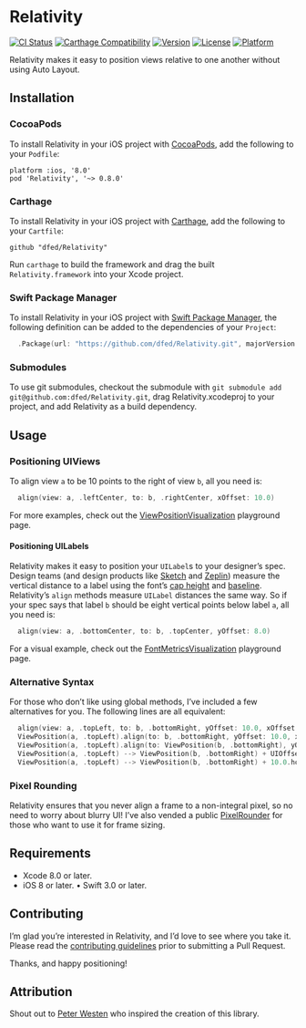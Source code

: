 # Relativity

[![CI Status](https://travis-ci.org/dfed/Relativity.svg?branch=master)](https://travis-ci.org/dfed/Relativity)
[![Carthage Compatibility](https://img.shields.io/badge/carthage-✓-e2c245.svg)](https://github.com/Carthage/Carthage/)
[![Version](https://img.shields.io/cocoapods/v/Relativity.svg)](http://cocoadocs.org/docsets/Relativity)
[![License](https://img.shields.io/cocoapods/l/Relativity.svg)](http://cocoadocs.org/docsets/Relativity)
[![Platform](https://img.shields.io/cocoapods/p/Relativity.svg)](http://cocoadocs.org/docsets/Relativity)

Relativity makes it easy to position views relative to one another without using Auto Layout.

## Installation

### CocoaPods

To install Relativity in your iOS project with [CocoaPods](http://cocoapods.org), add the following to your `Podfile`:

```
platform :ios, '8.0'
pod 'Relativity', '~> 0.8.0'
```

### Carthage

To install Relativity in your iOS project with [Carthage](https://github.com/Carthage/Carthage), add the following to your `Cartfile`:

```ogdl
github "dfed/Relativity"
```

Run `carthage` to build the framework and drag the built `Relativity.framework` into your Xcode project.

### Swift Package Manager

To install Relativity in your iOS project with [Swift Package Manager](https://github.com/apple/swift-package-manager), the following definition can be added to the dependencies of your `Project`:

```swift
  .Package(url: "https://github.com/dfed/Relativity.git", majorVersion: 0, minor: 8),
```

### Submodules

To use git submodules, checkout the submodule with `git submodule add git@github.com:dfed/Relativity.git`, drag Relativity.xcodeproj to your project, and add Relativity as a build dependency.

## Usage

### Positioning UIViews

To align view `a` to be 10 points to the right of view `b`, all you need is:

```swift
  align(view: a, .leftCenter, to: b, .rightCenter, xOffset: 10.0)
```

For more examples, check out the [ViewPositionVisualization](RelativityVisualization.playground/Pages/ViewPositionVisualization.xcplaygroundpage/Contents.swift) playground page.

#### Positioning UILabels

Relativity makes it easy to position your `UILabel`s to your designer’s spec. Design teams (and design products like [Sketch](https://www.sketchapp.com) and [Zeplin](https://zeplin.io)) measure the vertical distance to a label using the font’s [cap height](https://en.wikipedia.org/wiki/Cap_height) and [baseline](https://en.wikipedia.org/wiki/Baseline_(typography)). Relativity’s `align` methods measure `UILabel` distances the same way. So if your spec says that label `b` should be eight vertical points below label `a`, all you need is:

```swift
  align(view: a, .bottomCenter, to: b, .topCenter, yOffset: 8.0)
```

For a visual example, check out the [FontMetricsVisualization](RelativityVisualization.playground/Pages/FontMetricsVisualization.xcplaygroundpage/Contents.swift) playground page.

### Alternative Syntax

For those who don’t like using global methods, I’ve included a few alternatives for you. The following lines are all equivalent:

```swift
  align(view: a, .topLeft, to: b, .bottomRight, yOffset: 10.0, xOffset: 15.0)
  ViewPosition(a, .topLeft).align(to: b, .bottomRight, yOffset: 10.0, xOffset: 15.0)
  ViewPosition(a, .topLeft).align(to: ViewPosition(b, .bottomRight), yOffset: 10.0, xOffset: 15.0)
  ViewPosition(a, .topLeft) --> ViewPosition(b, .bottomRight) + UIOffset(horizontal: 10.0, vertical: 15.0)
  ViewPosition(a, .topLeft) --> ViewPosition(b, .bottomRight) + 10.0.horizontalOffset + 15.0.verticalOffset
```

### Pixel Rounding

Relativity ensures that you never align a frame to a non-integral pixel, so no need to worry about blurry UI! I’ve also vended a public [PixelRounder](Sources/PixelRounder.h) for those who want to use it for frame sizing.

## Requirements

* Xcode 8.0 or later.
* iOS 8 or later.
• Swift 3.0 or later.

## Contributing

I’m glad you’re interested in Relativity, and I’d love to see where you take it. Please read the [contributing guidelines](Contributing.md) prior to submitting a Pull Request.

Thanks, and happy positioning!

## Attribution

Shout out to [Peter Westen](https://twitter.com/pwesten) who inspired the creation of this library.
